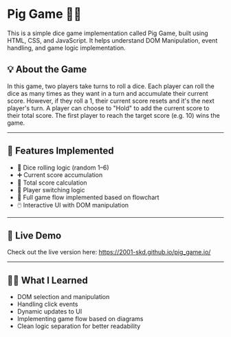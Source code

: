 # Pig Game 🎲🐷

This is a simple dice game implementation called Pig Game, built using HTML, CSS, and JavaScript. It helps understand DOM Manipulation, event handling, and game logic implementation.

## 💡 About the Game

In this game, two players take turns to roll a dice. Each player can roll the dice as many times as they want in a turn and accumulate their current score. However, if they roll a 1, their current score resets and it's the next player's turn. A player can choose to "Hold" to add the current score to their total score. The first player to reach the target score (e.g. 10) wins the game.

---

## 🔧 Features Implemented

- 🎲 Dice rolling logic (random 1–6)
- ➕ Current score accumulation
- 🧮 Total score calculation
- 🔁 Player switching logic
- 🧠 Full game flow implemented based on flowchart
- 🖱️ Interactive UI with DOM manipulation

---

## 🚀 Live Demo

Check out the live version here: https://2001-skd.github.io/pig_game.io/ <!-- Replace # with actual live link if hosted -->

---

## 🧑‍💻 What I Learned

- DOM selection and manipulation
- Handling click events
- Dynamic updates to UI
- Implementing game flow based on diagrams
- Clean logic separation for better readability


